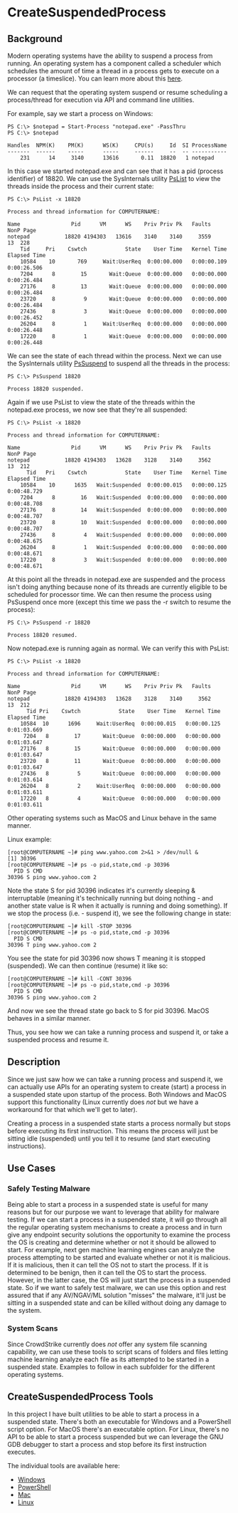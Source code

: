 # CreateSuspendedProcess

## Background

Modern operating systems have the ability to suspend a process from running.  An operating system has a component called a scheduler which schedules the amount of time a thread in a process gets to execute on a processor (a timeslice).  You can learn more about this [here](https://en.wikipedia.org/wiki/Scheduling_(computing)).

We can request that the operating system suspend or resume scheduling a process/thread for execution via API and command line utilities.

For example, say we start a process on Windows:

```
PS C:\> $notepad = Start-Process "notepad.exe" -PassThru
PS C:\> $notepad

Handles  NPM(K)    PM(K)      WS(K)     CPU(s)     Id  SI ProcessName
-------  ------    -----      -----     ------     --  -- -----------
    231      14     3140      13616       0.11  18820   1 notepad
```

In this case we started notepad.exe and can see that it has a pid (process identifier) of 18820.  We can use the SysInternals utility [PsList](https://docs.microsoft.com/en-us/sysinternals/downloads/pslist) to view the threads inside the process and their current state:

```
PS C:\> PsList -x 18820

Process and thread information for COMPUTERNAME:

Name                Pid      VM      WS    Priv Priv Pk   Faults   NonP Page
notepad           18820 4194303   13616    3140    3140     3559     13  228
    Tid     Pri    Cswtch            State    User Time   Kernel Time   Elapsed Time
    10584    10       769     Wait:UserReq  0:00:00.000   0:00:00.109    0:00:26.506
    7204      8        15       Wait:Queue  0:00:00.000   0:00:00.000    0:00:26.484
    27176     8        13       Wait:Queue  0:00:00.000   0:00:00.000    0:00:26.484
    23720     8         9       Wait:Queue  0:00:00.000   0:00:00.000    0:00:26.484
    27436     8         3       Wait:Queue  0:00:00.000   0:00:00.000    0:00:26.452
    26204     8         1     Wait:UserReq  0:00:00.000   0:00:00.000    0:00:26.448
    17220     8         1       Wait:Queue  0:00:00.000   0:00:00.000    0:00:26.448
```

We can see the state of each thread within the process.  Next we can use the SysInternals utility [PsSuspend](https://docs.microsoft.com/en-us/sysinternals/downloads/pssuspend) to suspend all the threads in the process:

```
PS C:\> PsSuspend 18820

Process 18820 suspended.
```

Again if we use PsList to view the state of the threads within the notepad.exe process, we now see that they're all suspended:

```
PS C:\> PsList -x 18820

Process and thread information for COMPUTERNAME:

Name                Pid      VM      WS    Priv Priv Pk   Faults   NonP Page
notepad           18820 4194303   13628    3128    3140     3562     13  212
      Tid   Pri    Cswtch            State    User Time   Kernel Time   Elapsed Time
    10584    10      1635   Wait:Suspended  0:00:00.015   0:00:00.125    0:00:48.729
    7204      8        16   Wait:Suspended  0:00:00.000   0:00:00.000    0:00:48.708
    27176     8        14   Wait:Suspended  0:00:00.000   0:00:00.000    0:00:48.707
    23720     8        10   Wait:Suspended  0:00:00.000   0:00:00.000    0:00:48.707
    27436     8         4   Wait:Suspended  0:00:00.000   0:00:00.000    0:00:48.675
    26204     8         1   Wait:Suspended  0:00:00.000   0:00:00.000    0:00:48.671
    17220     8         3   Wait:Suspended  0:00:00.000   0:00:00.000    0:00:48.671
```
    
At this point all the threads in notepad.exe are suspended and the process isn't doing anything because none of its threads are currently eligible to be scheduled for processor time.  We can then resume the process using PsSuspend once more (except this time we pass the -r switch to resume the process):

```
PS C:\> PsSuspend -r 18820

Process 18820 resumed.
```

Now notepad.exe is running again as normal.  We can verify this with PsList:

```
PS C:\> PsList -x 18820

Process and thread information for COMPUTERNAME:

Name                Pid      VM      WS    Priv Priv Pk   Faults   NonP Page
notepad           18820 4194303   13628    3128    3140     3562     13  212
      Tid Pri    Cswtch            State    User Time   Kernel Time   Elapsed Time
    10584  10      1696     Wait:UserReq  0:00:00.015   0:00:00.125    0:01:03.669
     7204   8        17       Wait:Queue  0:00:00.000   0:00:00.000    0:01:03.647
    27176   8        15       Wait:Queue  0:00:00.000   0:00:00.000    0:01:03.647
    23720   8        11       Wait:Queue  0:00:00.000   0:00:00.000    0:01:03.647
    27436   8         5       Wait:Queue  0:00:00.000   0:00:00.000    0:01:03.614
    26204   8         2     Wait:UserReq  0:00:00.000   0:00:00.000    0:01:03.611
    17220   8         4       Wait:Queue  0:00:00.000   0:00:00.000    0:01:03.611
```

Other operating systems such as MacOS and Linux behave in the same manner.

Linux example:

```
[root@COMPUTERNAME ~]# ping www.yahoo.com 2>&1 > /dev/null &
[1] 30396
[root@COMPUTERNAME ~]# ps -o pid,state,cmd -p 30396
  PID S CMD
30396 S ping www.yahoo.com 2
```

Note the state S for pid 30396 indicates it's currently sleeping & interruptable (meaning it's technically running but doing nothing - and another state value is R when it actually is running and doing something).  If we stop the process (i.e. - suspend it), we see the following change in state:

```
[root@COMPUTERNAME ~]# kill -STOP 30396
[root@COMPUTERNAME ~]# ps -o pid,state,cmd -p 30396
  PID S CMD
30396 T ping www.yahoo.com 2
```

You see the state for pid 30396 now shows T meaning it is stopped (suspended).  We can then continue (resume) it like so:

```
[root@COMPUTERNAME ~]# kill -CONT 30396
[root@COMPUTERNAME ~]# ps -o pid,state,cmd -p 30396
  PID S CMD
30396 S ping www.yahoo.com 2
```

And now we see the thread state go back to S for pid 30396.  MacOS behaves in a similar manner.

Thus, you see how we can take a running process and suspend it, or take a suspended process and resume it.

## Description

Since we just saw how we can take a running process and suspend it, we can actually use APIs for an operating system to create (start) a process in a suspended state upon startup of the process.  Both Windows and MacOS support this functionality (Linux currently does *not* but we have a workaround for that which we'll get to later).

Creating a process in a suspended state starts a process normally but stops before executing its first instruction.  This means the process will just be sitting idle (suspended) until you tell it to resume (and start executing instructions).

## Use Cases

### Safely Testing Malware

Being able to start a process in a suspended state is useful for many reasons but for our purpose we want to leverage that ability for malware testing.  If we can start a process in a suspended state, it will go through all the regular operating system mechanisms to create a process and in turn give any endpoint security solutions the opportunity to examine the process the OS is creating and determine whether or not it should be allowed to start.  For example, next gen machine learning engines can analyze the process attempting to be started and evaluate whether or not it is malicious.  If it is malicious, then it can tell the OS not to start the process.  If it is determined to be benign, then it can tell the OS to start the process.  However, in the latter case, the OS will just start the process in a suspended state.  So if we want to safely test malware, we can use this option and rest assured that if any AV/NGAV/ML solution "misses" the malware, it'll just be sitting in a suspended state and can be killed without doing any damage to the system.

### System Scans

Since CrowdStrike currently does *not* offer any system file scanning capability, we can use these tools to script scans of folders and files letting machine learning analyze each file as its attempted to be started in a suspended state.  Examples to follow in each subfolder for the different operating systems.

## CreateSuspendedProcess Tools

In this project I have built utilities to be able to start a process in a suspended state.  There's both an executable for Windows and a PowerShell script option.  For MacOS there's an executable option.  For Linux, there's no API to be able to start a process suspended but we can leverage the GNU GDB debugger to start a process and stop before its first instruction executes.

The individual tools are available here:

* [Windows](Windows)
* [PowerShell](Windows/PowerShell)
* [Mac](Mac)
* [Linux](Linux)


